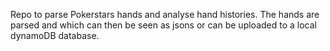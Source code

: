 Repo to parse Pokerstars hands and analyse hand histories. The hands are parsed and which can then be seen as jsons or can be uploaded to a local dynamoDB database. 
